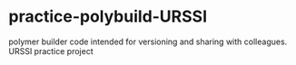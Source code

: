 # practice-polybuild-URSSI
polymer builder code intended for versioning and sharing with colleagues. URSSI practice project
